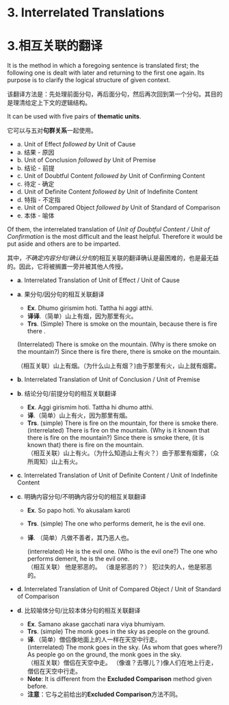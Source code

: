 # 3. Interrelated Translations  
# 3.相互关联的翻译
 It is the method in which a foregoing sentence is translated first; the following 
one is dealt with later and returning to the first one again. Its purpose is to clarify the 
logical structure of given context. 

该翻译方法是：先处理前面分句，再后面分句，然后再次回到第一个分句。其目的是理清给定上下文的逻辑结构。

 It can be used with five pairs of **thematic units**.  

 它可以与五对**句群关系**一起使用。

- a. Unit of Effect *followed by* Unit of Cause 
- a. 结果 - 原因
- b. Unit of Conclusion *followed by* Unit of Premise    
- b. 结论 - 前提
- c. Unit of Doubtful Content *followed by* Unit of Confirming Content  
- c. 待定 - 确定
- d. Unit of Definite Content *followed by* Unit of Indefinite Content  
- d. 特指 - 不定指
- e. Unit of Compared Object *followed by* Unit of Standard of Comparison 
- e. 本体 - 喻体 
  
 Of  them,  the  interrelated  translation  of  *Unit  of  Doubtful  Content  /  Unit  of 
Confirmation* is the most difficult and the least helpful. Therefore it would be put aside 
and others are to be imparted.    

其中，*不确定内容分句/确认分句*的相互关联的翻译确认是最困难的，也是最无益的。因此，它将被搁置一旁并被其他人传授。
- **a**. Interrelated Translation of Unit of Effect / Unit of Cause  
- **a**. 果分句/因分句的相互关联翻译
  - **Ex**. Dhumo girismim hoti. Tattha hi aggi atthi. 
  - **译译**.（简单）山上有烟，因为那里有火。
  - **Trs**. (Simple) There is smoke on the mountain, because there is fire there . 
  
   (Interrelated) There is smoke on the mountain. (Why is there smoke on             the mountain?) Since there is fire there, there is smoke on the mountain.     

   （相互关联）山上有烟。（为什么山上有烟？)由于那里有火，山上就有烟雾。 
- **b**. Interrelated Translation of Unit of Conclusion / Unit of Premise 
- **b**. 结论分句/前提分句的相互关联翻译  
  - **Ex**. Aggi girismim hoti. Tattha hi dhumo atthi.
  - **译**.（简单）山上有火，因为那里有烟。 
  - **Trs**. (simple) There is fire on the mountain, for there is smoke there.         
 (interrelated) There is fire on the mountain. (Why is it known that there is  fire on the mountain?) Since there is smoke there, (it is known that) there is  fire on the mountain.     
 （相互关联）山上有火。（为什么知道山上有火？）由于那里有烟雾，（众所周知）山上有火。
- **c**. Interrelated Translation of Unit of Definite Content / Unit of Indefinite Content 
- **c**. 明确内容分句/不明确内容分句的相互关联翻译
  - **Ex**. So papo hoti. Yo akusalam karoti
  - **Trs**.  (simple) The one who performs demerit, he is the evil one. 
  - **译**. （简单）凡做不善者，其乃恶人也。
   
    (interrelated)  He  is  the  evil  one.  (Who  is  the  evil  one?)  The  one  who  performs 
demerit, he is the evil one.     
  （相互关联） 他是邪恶的。 （谁是邪恶的？） 犯过失的人，他是邪恶的。
- **d**. Interrelated Translation of Unit of Compared Object / Unit of Standard of   Comparison  
- **d**. 比较喻体分句/比较本体分句的相互关联翻译
  - **Ex**. Samano akase gacchati nara viya bhumiyam.
  - **Trs**. (simple) The monk goes in the sky as people on the ground.        
  - **译**.（简单）僧侣像地面上的人一样在天空中行走。  
  (interrelated) The monk goes in the sky.    (As whom that goes where?) As  people go on the ground, the monk goes in the sky.  
  （相互关联）僧侣在天空中走。 （像谁？去哪儿？)像人们在地上行走，僧侣在天空中行走。
  - **Note**: It is different from the **Excluded Comparison** method given before. 
  - **注意**：它与之前给出的**Excluded Comparison**方法不同。